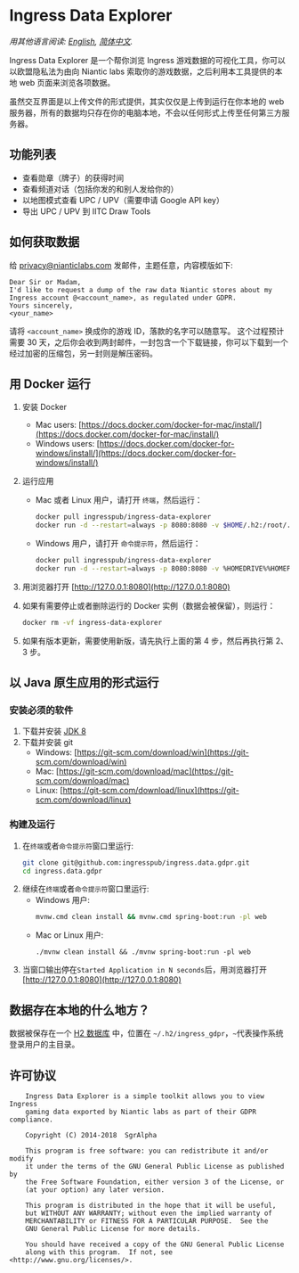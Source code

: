 # Ingress Data Explorer

*用其他语言阅读: [English](README.md), [简体中文](README.zh-cn.md).*

Ingress Data Explorer 是一个帮你浏览 Ingress 游戏数据的可视化工具，你可以以欧盟隐私法为由向 Niantic labs 索取你的游戏数据，之后利用本工具提供的本地 web 页面来浏览各项数据。

虽然交互界面是以上传文件的形式提供，其实仅仅是上传到运行在你本地的 web 服务器，所有的数据均只存在你的电脑本地，不会以任何形式上传至任何第三方服务器。


## 功能列表
* 查看勋章（牌子）的获得时间
* 查看频道对话（包括你发的和别人发给你的）
* 以地图模式查看 UPC / UPV（需要申请 Google API key）
* 导出 UPC / UPV 到 IITC Draw Tools


## 如何获取数据
给 [privacy@nianticlabs.com](mailto:privacy@nianticlabs.com) 发邮件，主题任意，内容模版如下:
```
Dear Sir or Madam,
I'd like to request a dump of the raw data Niantic stores about my Ingress account @<account_name>, as regulated under GDPR.
Yours sincerely,
<your_name>
```
请将 `<account_name>` 换成你的游戏 ID，落款的名字可以随意写。
这个过程预计需要 30 天，之后你会收到两封邮件，一封包含一个下载链接，你可以下载到一个经过加密的压缩包，另一封则是解压密码。


## 用 Docker 运行
1. 安装 Docker
    * Mac users: [https://docs.docker.com/docker-for-mac/install/](https://docs.docker.com/docker-for-mac/install/)
    * Windows users: [https://docs.docker.com/docker-for-windows/install/](https://docs.docker.com/docker-for-windows/install/)

2. 运行应用
    * Mac 或者 Linux 用户，请打开 `终端`，然后运行：
      ```bash
      docker pull ingresspub/ingress-data-explorer
      docker run -d --restart=always -p 8080:8080 -v $HOME/.h2:/root/.h2:rw --name=ingress-data-explorer ingresspub/ingress-data-explorer
      ```
    * Windows 用户，请打开 `命令提示符`，然后运行：
      ```bash
      docker pull ingresspub/ingress-data-explorer
      docker run -d --restart=always -p 8080:8080 -v %HOMEDRIVE%%HOMEPATH%/.h2:/root/.h2:rw --name=ingress-data-explorer ingresspub/ingress-data-explorer
      ```
    
3. 用浏览器打开 [http://127.0.0.1:8080](http://127.0.0.1:8080)

4. 如果有需要停止或者删除运行的 Docker 实例（数据会被保留），则运行：
    ```bash
    docker rm -vf ingress-data-explorer
    ```
5. 如果有版本更新，需要使用新版，请先执行上面的第 4 步，然后再执行第 2、3 步。


## 以 Java 原生应用的形式运行
### 安装必须的软件
1. 下载并安装 [JDK 8](https://www.oracle.com/technetwork/java/javase/downloads/index.html#JDK8)
2. 下载并安装 git
    * Windows: [https://git-scm.com/download/win](https://git-scm.com/download/win)
    * Mac: [https://git-scm.com/download/mac](https://git-scm.com/download/mac)
    * Linux: [https://git-scm.com/download/linux](https://git-scm.com/download/linux)

### 构建及运行
1. 在`终端`或者`命令提示符`窗口里运行:
    ```bash
    git clone git@github.com:ingresspub/ingress.data.gdpr.git
    cd ingress.data.gdpr
    ```
2. 继续在`终端`或者`命令提示符`窗口里运行:
    * Windows 用户:
       ```bash
       mvnw.cmd clean install && mvnw.cmd spring-boot:run -pl web
       ```
    * Mac or Linux 用户:
      ```$bash
      ./mvnw clean install && ./mvnw spring-boot:run -pl web
      ```
3. 当窗口输出停在`Started Application in N seconds`后，用浏览器打开 [http://127.0.0.1:8080](http://127.0.0.1:8080) 


## 数据存在本地的什么地方？
数据被保存在一个 [H2 数据库](http://www.h2database.com) 中，位置在 ```~/.h2/ingress_gdpr```，`~`代表操作系统登录用户的主目录。


## 许可协议

```
    Ingress Data Explorer is a simple toolkit allows you to view Ingress
    gaming data exported by Niantic labs as part of their GDPR compliance.

    Copyright (C) 2014-2018  SgrAlpha

    This program is free software: you can redistribute it and/or modify
    it under the terms of the GNU General Public License as published by
    the Free Software Foundation, either version 3 of the License, or
    (at your option) any later version.

    This program is distributed in the hope that it will be useful,
    but WITHOUT ANY WARRANTY; without even the implied warranty of
    MERCHANTABILITY or FITNESS FOR A PARTICULAR PURPOSE.  See the
    GNU General Public License for more details.

    You should have received a copy of the GNU General Public License
    along with this program.  If not, see <http://www.gnu.org/licenses/>.
```
